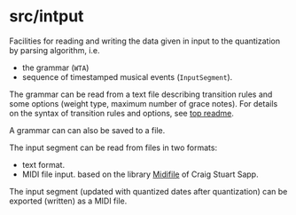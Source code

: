 # src/intput

Facilities for reading and writing the data 
given in input to the quantization by parsing algorithm, i.e.

* the grammar (`WTA`)
* sequence of timestamped musical events (`InputSegment`).

The grammar can be read from a text file describing transition rules and some options (weight type, maximum number of grace notes). For details on the syntax of transition rules and options, see [top readme](../../README.md).

A grammar can can also be saved to a file.

The input segment can be read from files in two formats:

* text format.
* MIDI file input. based on the library [Midifile](http://midifile.sapp.org) of Craig Stuart Sapp.

The input segment (updated with quantized dates after quantization)
can be exported (written) as a MIDI file.

